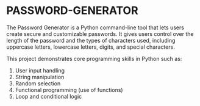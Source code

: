 # PASSWORD-GENERATOR
The Password Generator is a Python command-line tool that lets users create secure and customizable passwords. It gives users control over the length of the password and the types of characters used, including uppercase letters, lowercase letters, digits, and special characters.

This project demonstrates core programming skills in Python such as:
1. User input handling
2. String manipulation
3. Random selection
4. Functional programming (use of functions)
5. Loop and conditional logic
